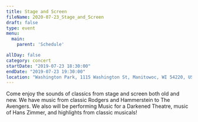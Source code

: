 ```yaml
---
title: Stage and Screen
fileName: 2020-07-23_Stage_and_Screen
draft: false
type: event
menu: 
  main:
    parent: 'Schedule'

allDay: false
category: concert
startDate: "2019-07-23 18:30:00"
endDate: "2019-07-23 19:30:00"
location: "Washington Park, 1115 Washington St, Manitowoc, WI 54220, USA"
---
```

Come enjoy the sounds of classics from stage and screen both old and new.  We have music from classic Rodgers and Hammerstein to The Avengers.  We also will be performing Music for a Darkened Theatre, music of Hans Zimmer, and highlights from classic musicals!
